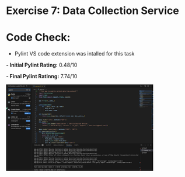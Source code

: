# Exercise 7: Data Collection Service

# Code Check:
- Pylint VS code extension was intalled for this task

**- Initial Pylint Rating:** 0.48/10 

**- Final Pylint Ratinng:** 7.74/10

<img src="https://github.com/DatAlbertW/MSDWeekly/blob/main/week.7%20(datacollectionservice)/Pylint.png" width="80%">

